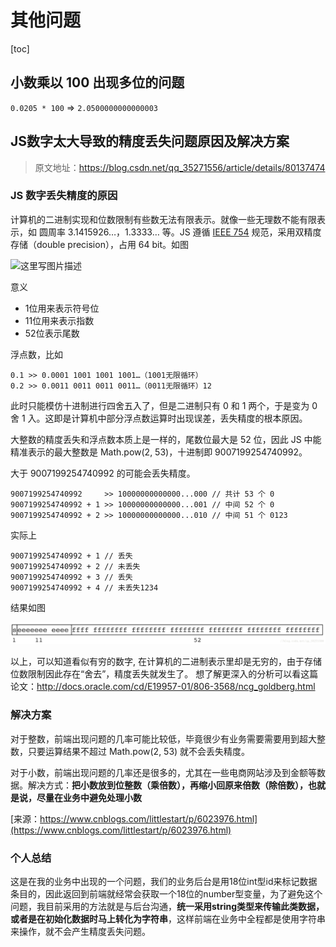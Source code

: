# 其他问题

[toc]

## 小数乘以 100 出现多位的问题

`0.0205 * 100` => `2.0500000000000003`



## JS数字太大导致的精度丢失问题原因及解决方案

> 原文地址：https://blog.csdn.net/qq_35271556/article/details/80137474

### JS 数字丢失精度的原因

计算机的二进制实现和位数限制有些数无法有限表示。就像一些无理数不能有限表示，如 圆周率 3.1415926…，1.3333… 等。JS 遵循 [IEEE 754](https://en.wikipedia.org/wiki/IEEE_754) 规范，采用双精度存储（double precision），占用 64 bit。如图

![这里写图片描述](https://img-blog.csdn.net/20180428170137449?watermark/2/text/Ly9ibG9nLmNzZG4ubmV0L3FxXzM1MjcxNTU2/font/5a6L5L2T/fontsize/400/fill/I0JBQkFCMA==/dissolve/70/gravity/SouthEast)

意义

- 1位用来表示符号位
- 11位用来表示指数
- 52位表示尾数

浮点数，比如

```
0.1 >> 0.0001 1001 1001 1001…（1001无限循环）
0.2 >> 0.0011 0011 0011 0011…（0011无限循环）12
```

此时只能模仿十进制进行四舍五入了，但是二进制只有 0 和 1 两个，于是变为 0 舍 1 入。这即是计算机中部分浮点数运算时出现误差，丢失精度的根本原因。

大整数的精度丢失和浮点数本质上是一样的，尾数位最大是 52 位，因此 JS 中能精准表示的最大整数是 Math.pow(2, 53)，十进制即 9007199254740992。

大于 9007199254740992 的可能会丢失精度。

```
9007199254740992     >> 10000000000000...000 // 共计 53 个 0
9007199254740992 + 1 >> 10000000000000...001 // 中间 52 个 0
9007199254740992 + 2 >> 10000000000000...010 // 中间 51 个 0123
```

实际上

```
9007199254740992 + 1 // 丢失
9007199254740992 + 2 // 未丢失
9007199254740992 + 3 // 丢失
9007199254740992 + 4 // 未丢失1234
```

结果如图

![这里写图片描述](assets/SouthEast.png)

以上，可以知道看似有穷的数字, 在计算机的二进制表示里却是无穷的，由于存储位数限制因此存在“舍去”，精度丢失就发生了。
想了解更深入的分析可以看这篇论文：http://docs.oracle.com/cd/E19957-01/806-3568/ncg_goldberg.html

### 解决方案

对于整数，前端出现问题的几率可能比较低，毕竟很少有业务需要需要用到超大整数，只要运算结果不超过 Math.pow(2, 53) 就不会丢失精度。

对于小数，前端出现问题的几率还是很多的，尤其在一些电商网站涉及到金额等数据。解决方式：**把小数放到位整数（乘倍数），再缩小回原来倍数（除倍数），也就是说，尽量在业务中避免处理小数**

[来源：https://www.cnblogs.com/littlestart/p/6023976.html](https://www.cnblogs.com/littlestart/p/6023976.html)

### 个人总结

这是在我的业务中出现的一个问题，我们的业务后台是用18位int型id来标记数据条目的，因此返回到前端就经常会获取一个18位的number型变量，为了避免这个问题，我目前采用的方法就是与后台沟通，**统一采用string类型来传输此类数据，或者是在初始化数据时马上转化为字符串**，这样前端在业务中全程都是使用字符串来操作，就不会产生精度丢失问题。





